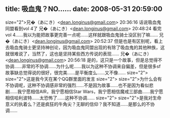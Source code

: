 title: 吸血鬼？NO……
date: 2008-05-31 20:59:00
---

 size="2">兄�（あにき）<[dean.longinus@gmail.com](mailto:dean.longinus@gmail.com)>   20:36:16
话说吸血鬼同盟看到vol 4了
兄�（あにき）<[dean.longinus@gmail.com](mailto:dean.longinus@gmail.com)>   20:48:24
看完vol 4……我以为能把故事更完善一点呢……这样就跟吸血鬼骑士没区别了嘛……
兄�（あにき）<[dean.longinus@gmail.com](mailto:dean.longinus@gmail.com)>   20:52:37
但是也是有区别呢，看上去吸血鬼骑士更坚持神创论，因为吸血鬼同盟出现的有除了吸血鬼的其他种族，这就很难说了，当然了，这也是坚持某些西方传说的表现……
兄�（あにき）<[dean.longinus@gmail.com](mailto:dean.longinus@gmail.com)>   20:56:18
是的，这只是一个故事，但是总觉得不协调……非常的不协调……为什么呢……我以为这种不协调来自偏差，但是很多sf故事缺总觉得说的很好，很完美……是平衡度么……又不像……  size="2">   size="2">这是我今天在某个QQ群里面的发言  size="2">   size="2">为什么会有不协调呢，这种不协调感非常的强烈……不是因为故事……也不是因为看似悲剧……我宁愿相信AIR，我宁愿相信Star   Wars，我宁愿相信魔戒三部曲……我宁愿相信哈利波特……太恐怖了……这种不协调……  size="2">   size="2">是我对生命意义的执着么？还是疯狂的牛角尖？无聊的信仰？我不知道……是那么的不协调……
